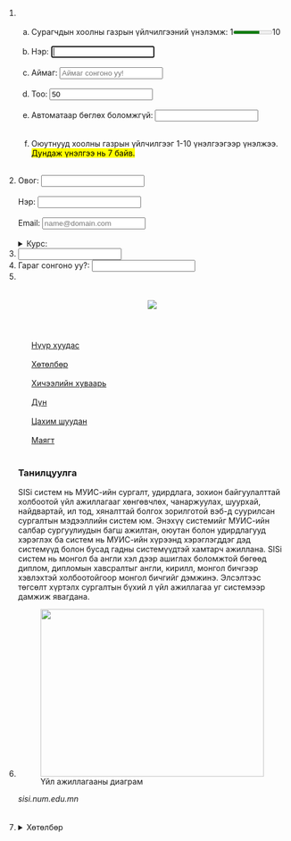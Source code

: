 <ol type="1">
	<li>
		<ol type="a"><br>
			<li>Сурагчдын хоолны газрын үйлчилгээний үнэлэмж: 1<meter min="1" max="10" value="7"></meter>10</li><br>
			<li>Нэр: <input type="text" name="text" autofocus></li><br>
			<li>Аймаг: <input type="" name="" placeholder="Аймаг сонгоно уу!" list="Provinces">
				<datalist id="Provinces">
					<option value="Архангай"></option>
					<option value="Баянхонгор"></option>
					<option value="Булган"></option>
					<option value="Дархан"></option>
					<option value="Ховд"></option></datalist>
			</li><br>
			<li>Тоо: <input type="number" name="No" min="1" value="50" maxlength="100"></li><br>
			<li>Автоматаар бөглөх боломжгүй: <input type="text" name="" autocomplete=off></li><br>
			<li><p>Оюутнууд хоолны газрын үйлчилгээг 1-10 үнэлгээгээр үнэлжээ. <mark>Дундаж үнэлгээ нь 7 байв.</mark> </p></li><br>
		</ol>
	</li>
	<li>Овог: <input type="text" name=""><br><br>
		Нэр: <input type="text" name=""><br><br>
		Email: <input type="Email" name="" placeholder="name@domain.com"><br><br>
		<details><summary>Курс: </summary>Та өөрийн суралцдаг курсаа сонгоно уу!    <input type="" name="" list="course">
			<datalist id="course">
				<option value="1-р курс"></option>
				<option value="2-р курс"></option>
				<option value="3-р курс"></option>
				<option value="4-р курс"></option>
				<option value="5-р курс"></option>
				<option value="6-р курс"></option>
				<option value="7-р курс"></option>
				<option value="8-р курс"></option>
				<option value="9-р курс"></option>
				<option value="10-р курс"></option>
			</datalist></details>
	</li>
	<li><input type="search" name="" autocomplete></li>
	<li>Гараг сонгоно уу?:  <input type="text" name="" list="Weeks">
			<datalist id="Weeks">
				<option value="Даваа"></option>
				<option value="Мягмар"></option>
				<option value="Лхагва"></option>
				<option value="Пүрэв"></option>
				<option value="Баасан"></option>
				<option value="Бямба"></option>
				<option value="Ням"></option>
			</datalist>
	</li>
	<li><br><br><br>
		<header>
			<img src="![image](https://user-images.githubusercontent.com/74251488/119746776-d23c4f00-bec3-11eb-8b39-603199b7d0ab.png)">
		</header>
		<nav>
			<ul type="none">
				<li><a href="sisi.edu.mn/home">Нүүр хуудас</a></li><br>
				<li><a href="sisi.edu.mn/major">Хөтөлбөр</a></li><br>
				<li><a href="sisi.edu.mn/timetable">Хичээлийн хуваарь</a></li><br>
				<li><a href="sisi.edu.mn/grades">Дүн</a></li><br>
				<li><a href="sisi.edu.mn/email">Цахим шуудан</a></li><br>
				<li><a href="sisi.edu.mn/documents">Маягт</a></li><br>
			</ul>
		</nav>
		<article>
			<h3>Танилцуулга</h3>
			<p>         SISi систем нь МУИС-ийн сургалт, удирдлага, зохион байгуулалттай холбоотой үйл ажиллагааг хөнгөвчлөх, чанаржуулах, шуурхай, найдвартай, ил тод, хяналттай болгох зорилготой вэб-д суурилсан сургалтын мэдээллийн систем юм. Энэхүү системийг МУИС-ийн салбар сургуулиудын багш ажилтан, оюутан болон удирдлагууд хэрэглэх ба систем нь МУИС-ийн хүрээнд хэрэглэгддэг дэд системүүд болон бусад гадны системүүдтэй хамтарч ажиллана.
				SISi систем нь монгол ба англи хэл дээр ашиглах боломжтой бөгөөд диплом, дипломын хавсралтыг англи, кирилл, монгол бичгээр хэвлэхтэй холбоотойгоор монгол бичгийг дэмжинэ.
				Элсэлтээс төгсөлт хүртэлх сургалтын бүхий л үйл ажиллагаа уг системээр дамжиж явагдана.</p>
		</article>
	<li>
		<figure><img src="https://sisi.num.edu.mn/sisi_v4/modules/student/helpsystem/stud_all/lib/sisi-diagram.jpg" width="400" height="300">
			<figcaption>Үйл ажиллагааны диаграм</figcaption>
		</figure>
		<footer><address>sisi.num.edu.mn</address></footer>
	</li><br><br>
	<li>
		<details><summary>Хөтөлбөр</summary>Та системийн дээд хэсэгт байрлах Хөтөлбөр хэсгээс МУИС-ийн бүх хөтөлбөр болон төлөвлөгөөний талаарх мэдээллийг авах болно. Гарч ирэх хэсгийн зүүн талд байрлах МУИС-ийн бүтэц/нэгж дээр дарахад тухайн нэгжид харъяалагдах бүх хөтөлбөрийн жагсаалт гарч ирэх бөгөөд хөтөлбөрийн жагсаалтаас хайлт хийх, тухайн баганын утгаар эрэмбэлэх, тухайн хөтөлбөрийн төлөвлөгөөг харах боломжтой байна.
		</details>
	</li>
</ol>
